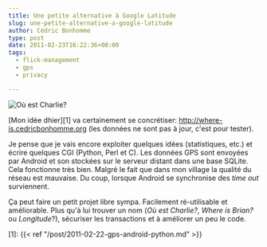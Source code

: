 ```yaml
---
title: Une petite alternative à Google Latitude
slug: une-petite-alternative-a-google-latitude
author: Cédric Bonhomme
type: post
date: 2011-02-23T16:22:36+00:00
tags:
  - flick-management
  - gps
  - privacy

---
```

![Où est Charlie?](/images/blog/2011/02/OuEstCharlie.jpg)

[Mon idée dhier][1] va certainement se concrétiser: http://where-is.cedricbonhomme.org
(les données ne sont pas à jour, c'est pour tester).

Je pense que je vais encore exploiter quelques idées (statistiques, etc.) et écrire
quelques CGI (Python, Perl et C). Les données GPS sont envoyées par Android et son
stockées sur le serveur distant dans une base SQLite. Cela fonctionne très bien.
Malgré le fait que dans mon village la qualité du réseau est mauvaise. Du coup, lorsque
Android se synchronise des _time out_ surviennent. 

Ça peut faire un petit projet libre sympa. Facilement ré-utilisable et améliorable.
Plus qu'à lui trouver un nom (_Où est Charlie?_, _Where is Brian?_ ou _Longitude_?),
sécuriser les transactions et à améliorer un peu le code.

 [1]: {{< ref "/post/2011-02-22-gps-android-python.md" >}}
